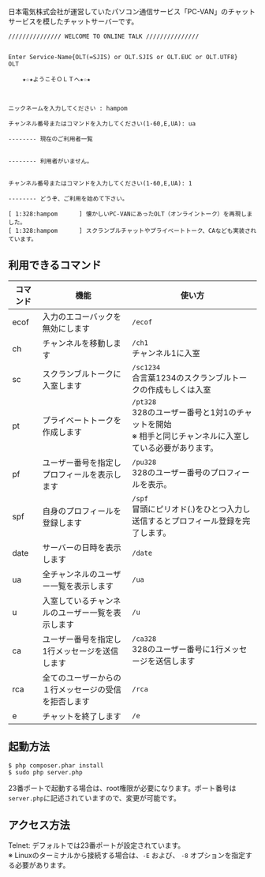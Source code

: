 日本電気株式会社が運営していたパソコン通信サービス「PC-VAN」のチャットサービスを模したチャットサーバーです。

```
/////////////// WELCOME TO ONLINE TALK ///////////////


Enter Service-Name{OLT(=SJIS) or OLT.SJIS or OLT.EUC or OLT.UTF8}
OLT

    ★☆★ようこそＯＬＴへ★☆★



ニックネームを入力してください : hampom

チャンネル番号またはコマンドを入力してください(1-60,E,UA): ua

-------- 現在のご利用者一覧


-------- 利用者がいません。


チャンネル番号またはコマンドを入力してください(1-60,E,UA): 1

-------- どうぞ、ご利用を始めて下さい。

[ 1:328:hampom      ] 懐かしいPC-VANにあったOLT（オンライントーク）を再現しました。
[ 1:328:hampom      ] スクランブルチャットやプライベートトーク、CAなども実装されています。
```

## 利用できるコマンド

| コマンド | 機能                         | 使い方                                                                   |
|------|----------------------------|-----------------------------------------------------------------------|
| ecof | 入力のエコーバックを無効にします           | `/ecof`                                                               |
| ch   | チャンネルを移動します                | `/ch1` <br> チャンネル1に入室                                                 |
| sc   | スクランブルトークに入室します            | `/sc1234` <br> 合言葉1234のスクランブルトークの作成もしくは入室                             |
| pt   | プライベートトークを作成します            | `/pt328` <br> 328のユーザー番号と1対1のチャットを開始 <br> ※ 相手と同じチャンネルに入室している必要があります。 |
| pf   | ユーザー番号を指定しプロフィールを表示します     | `/pu328` <br> 328のユーザー番号のプロフィールを表示。                                   |
| spf  | 自身のプロフィールを登録します            | `/spf` <br>冒頭にピリオド(.)をひとつ入力し送信するとプロフィール登録を完了します。                      |
| date | サーバーの日時を表示します              | `/date`                                                               |
| ua   | 全チャンネルのユーザー一覧を表示します        | `/ua`                                                                 |
| u    | 入室しているチャンネルのユーザー一覧を表示します   | `/u`                                                                  |
| ca   | ユーザー番号を指定し1行メッセージを送信します    | `/ca328` <br> 328のユーザー番号に1行メッセージを送信します                                |
| rca  | 全てのユーザーからの１行メッセージの受信を拒否します | `/rca`                                                                |
| e    | チャットを終了します                 | `/e`                                                                  |

## 起動方法

```
$ php composer.phar install
$ sudo php server.php
```

23番ポートで起動する場合は、root権限が必要になります。ポート番号は`server.php`に記述されていますので、変更が可能です。

## アクセス方法

Telnet: デフォルトでは23番ポートが設定されています。  
※ Linuxのターミナルから接続する場合は、`-E` および、 `-8` オプションを指定する必要があります。
